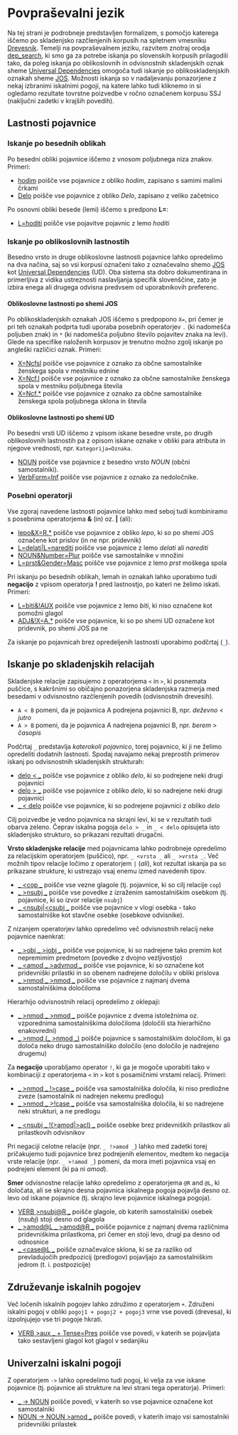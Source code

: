 # Povpraševalni jezik

Na tej strani je podrobneje predstavljen formalizem, s pomočjo katerega iščemo po skladenjsko razčlenjenih korpusih na spletnem vmesniku [Drevesnik](https://orodja.cjvt.si/drevesnik/). Temelji na povpraševalnem jeziku, razvitem znotraj orodja [dep_search](https://github.com/TurkuNLP/dep_search), ki smo ga za potrebe iskanja po slovenskih korpusih prilagodili tako, da poleg iskanja po oblikoslovnih in odvisnostnih skladenjskih oznak sheme [Universal Dependencies](https://universaldependencies.org/) omogoča tudi iskanje po oblikoskladenjskih oznakah sheme [JOS](https://nl.ijs.si/jos/). Možnosti iskanja so v nadaljevanju ponazorjene z nekaj izbranimi iskalnimi pogoji, na katere lahko tudi kliknemo in si ogledamo rezultate tovrstne poizvedbe v ročno označenem korpusu SSJ (naključni zadetki v krajših povedih).

## Lastnosti pojavnice

### Iskanje po besednih oblikah

Po besedni obliki pojavnice iščemo z vnosom poljubnega niza znakov. Primeri:

*   [hodim](https://orodja.cjvt.si/drevesnik/show/demo_1/sl/0/10) poišče vse pojavnice z obliko _hodim_, zapisano s samimi malimi črkami
*   [Delo](https://orodja.cjvt.si/drevesnik/show/demo_2/sl/0/10) poišče vse pojavnice z obliko _Delo_, zapisano z veliko začetnico

<!---
Izpuščeno, ker iskanje po atributih ali vrednostih tako ali tako ne dela, dela samo iskanje po polnem paru Atribut=Vrednost.

V malo verjetnem primeru, da je vneseno besedilo enake oblike kot ena izmed [oblikoslovnih oznak](https://universaldependencies.org/u/feat/index.html), orodje poišče pojavnice s to oznako. V tem primeru iskano besedno obliko zapišemo v narekovajih:

*   ["Gen"](http://bionlp-www.utu.fi/dep_search/?db=English&search=%22Person%22) poišče vse pojavnice z obliko _Gen_ in ne pojavnic z oznako _Gen_, ki označujejo pojavnice v rodilniku.
-->

Po osnovni obliki besede (lemi) iščemo s predpono **L=**:

*   [L=hoditi](https://orodja.cjvt.si/drevesnik/show/demo_2a/sl/0/10) poišče vse pojavitve pojavnic z lemo _hoditi_

### Iskanje po oblikoslovnih lastnostih

Besedno vrsto in druge oblikoslovne lastnosti pojavnice lahko opredelimo na dva načina, saj so vsi korpusi označeni tako z označevalno shemo <a href="https://nl.ijs.si/jos/" target="_blank">JOS</a> kot <a href="https://universaldependencies.org/" target="_blank">Universal Dependencies</a> (UD). Oba sistema sta dobro dokumentirana in primerljiva z vidika ustreznosti naslavljanja specifik slovenščine, zato je izbira enega ali drugega odvisna predvsem od uporabnikovih preferenc.

#### Oblikoslovne lastnosti po shemi JOS

Po oblikoskladenjskih oznakah JOS iščemo s predpopono `X=`, pri čemer je pri teh oznakah podprta tudi uporaba posebnih operatorjev `.` (ki nadomešča poljuben znak) in `*` (ki nadomešča poljubno število pojavitev znaka na levi). Glede na specifike naloženih korpusov je trenutno možno zgolj iskanje po angleški različici oznak. Primeri:

*   [X=Ncfsl](https://orodja.cjvt.si/drevesnik/show/demo_3/sl/0/10) poišče vse pojavnice z oznako za občne samostalnike ženskega spola v mestniku ednine
*   [X=Ncf.l](https://orodja.cjvt.si/drevesnik/show/demo_4/sl/0/10) poišče vse pojavnice z oznako za občne samostalnike ženskega spola v mestniku poljubnega števila
*   [X=Ncf.\*](https://orodja.cjvt.si/drevesnik/show/demo_5/sl/0/10) poišče vse pojavnice z oznako za občne samostalnike ženskega spola poljubnega sklona in števila

#### Oblikoslovne lastnosti po shemi UD

Po besedni vrsti UD iščemo z vpisom iskane besedne vrste, po drugih oblikoslovnih lastnostih pa z opisom iskane oznake v obliki para atributa in njegove vrednosti, npr. `Kategorija=Oznaka`. 

*   [NOUN](https://orodja.cjvt.si/drevesnik/show/demo_6/sl/0/10) poišče vse pojavnice z besedno vrsto _NOUN_ (občni samostalniki).
*   [VerbForm=Inf](https://orodja.cjvt.si/drevesnik/show/demo_7/sl/0/10) poišče vse pojavnice z oznako za nedoločnike. 

<!---
Izpuščeno, ker iskanje po atributih ali vrednostih tako ali tako ne dela, dela samo iskanje po polnem paru Atribut=Vrednost.

Iščemo lahko tudi zgolj po oznakah, a orodje v primeru več različnikih kategorij s to oznako kot rezultat vrne samo zadetke znotraj najpogostejše kategorije. V teh primerih je zato priporočljivo iskanje z eksplicitno izpisano kombinacijo kategorije in oznake.
...
*   [Par](http://bionlp-www.utu.fi/dep_search/?db=Finnish&search=Par) searches for all tokens in partitive case (Note: _Par_ is interpreted to mean _Case=Par_)
...
*   [Past](http://bionlp-www.utu.fi/dep_search/?db=Finnish&search=Past) searches for all past tense verbs (Note: _Past_ is interpreted to mean _Tense=Past_. Other possible category for _Past_ is _PartForm_, and to search for past participles _PartForm=Past_ must be typed.)
...
Možno je tudi iskanje po kategorijah brez opredelitve oznak:

*   [PartForm](http://bionlp-www.utu.fi/dep_search/?db=Finnish&search=PartForm) poišče deležnike v vseh oblikah: sedanjiku (PartForm=Pres), pretekliku (PartForm=Past) ...
--->

### Posebni operatorji
  
Vse zgoraj navedene lastnosti pojavnice lahko med seboj tudi kombiniramo s posebnima operatorjema **&** (in) oz. **|** (ali):

*   [lepo&X=R.\*](https://orodja.cjvt.si/drevesnik/show/demo_8/sl/0/10) poišče vse pojavnice z obliko _lepo_, ki so po shemi JOS označene kot prislov (in ne npr. pridevnik)
*   [L=delati|L=narediti](https://orodja.cjvt.si/drevesnik/show/demo_9/sl/0/10) poišče vse pojavnice z lemo _delati_ ali _narediti_
*   [NOUN&Number=Plur](https://orodja.cjvt.si/drevesnik/show/demo_10/sl/0/10) poišče vse samostalnike v množini
*   [L=prst&Gender=Masc](https://orodja.cjvt.si/drevesnik/show/demo_11/sl/0/10) poišče vse pojavnice z lemo _prst_ moškega spola

Pri iskanju po besednih oblikah, lemah in oznakah lahko uporabimo tudi **negacijo** z vpisom operatorja **!** pred lastnostjo, po kateri ne želimo iskati. Primeri:

*   [L=biti&!AUX](https://orodja.cjvt.si/drevesnik/show/demo_12/sl/0/10) poišče vse pojavnice z lemo _biti_, ki niso označene kot pomožni glagol
*   [ADJ&!X=A.\*](https://orodja.cjvt.si/drevesnik/show/demo_13/sl/0/10) poišče vse pojavnice, ki so po shemi UD označene kot pridevnik, po shemi JOS pa ne

Za iskanje po pojavnicah brez opredeljenih lastnosti uporabimo podčrtaj (`_`).

## Iskanje po skladenjskih relacijah

Skladenjske relacije zapisujemo z operatorjema `<` in `>`, ki posnemata puščice, s kakršnimi so običajno ponazorjena skladenjska razmerja med besedami v odvisnostno razčlenjenih povedih (odvisnostnih drevesih).

*   `A < B` pomeni, da je pojavnica A podrejena pojavnici B, npr. _deževno_ < _jutro_
*   `A > B` pomeni, da je pojavnica A nadrejena pojavnici B, npr. _berem_ > _časopis_

Podčrtaj `_` predstavlja _katerokoli pojavnico_, torej pojavnico, ki ji ne želimo opredeliti dodatnih lastnosti. Spodaj navajamo nekaj preprostih primerov iskanj po odvisnostnih skladenjskih strukturah:

*   [delo < \_](https://orodja.cjvt.si/drevesnik/show/demo_14/sl/0/10) poišče vse pojavnice z obliko _delo_, ki so podrejene neki drugi pojavnici
*   [delo > \_](https://orodja.cjvt.si/drevesnik/show/demo_15/sl/0/10) poišče vse pojavnice z obliko _delo_, ki so nadrejene neki drugi pojavnici
*   [\_ < delo](https://orodja.cjvt.si/drevesnik/show/demo_16/sl/0/10) poišče vse pojavnice, ki so podrejene pojavnici z obliko _delo_

Cilj poizvedbe je vedno pojavnica na skrajni levi, ki se v rezultatih tudi obarva zeleno. Čeprav iskalna pogoja `delo > _` in `_ < delo` opisujeta isto skladenjsko strukturo, so prikazani rezultati drugačni.

**Vrsto skladenjske relacije** med pojavnicama lahko podrobneje opredelimo za relacijskim operatorjem (puščico), npr. `_ <vrsta _` ali `_ >vrsta _`. Več možnih tipov relacije ločimo z operatorjem `|` (_ali_), kot rezultat iskanja pa so prikazane strukture, ki ustrezajo vsaj enemu izmed navedenih tipov.

*   [\_ <cop \_](https://orodja.cjvt.si/drevesnik/show/demo_17/sl/0/10) poišče vse vezne glagole (tj. pojavnice, ki so cilj relacije `cop`)
*   [\_ >nsubj \_](https://orodja.cjvt.si/drevesnik/show/demo_18/sl/0/10) poišče vse povedke z izraženim samostalniškim osebkom (tj. pojavnice, ki so izvor relacije `nsubj`)  
*   [\_ <nsubj|<csubj \_](https://orodja.cjvt.si/drevesnik/show/demo_19/sl/0/10) poišče vse pojavnice v vlogi osebka - tako samostalniške kot stavčne osebke (osebkove odvisnike).

Z nizanjem operatorjev lahko opredelimo več odvisnostnih relacij neke pojavnice naenkrat:

*   [\_ >obj \_ >iobj \_](https://orodja.cjvt.si/drevesnik/show/demo_20/sl/0/10) poišče vse pojavnice, ki so nadrejene tako premim kot nepremimim predmetom (povedke z dvojno vezljivostjo) 
*   [\_ <amod \_ >advmod \_](https://orodja.cjvt.si/drevesnik/show/demo_21/sl/0/10) poišče vse pojavnice, ki so označene kot pridevniški prilastki in so obenem nadrejene določilu v obliki prislova
*   [\_ >nmod \_ >nmod \_](https://orodja.cjvt.si/drevesnik/show/demo_22/sl/0/10) poišče vse pojavnice z najmanj dvema samostalniškima določiloma

Hierarhijo odvisnostnih relacij opredelimo z oklepaji:

*   [\_ >nmod \_ >nmod \_](https://orodja.cjvt.si/drevesnik/show/demo_23/sl/0/10) poišče pojavnice z dvema istoležnima oz. vzporednima samostalniškima določiloma (določili sta hierarhično enakovredni)
*   [\_ >nmod (\_ >nmod \_)](https://orodja.cjvt.si/drevesnik/show/demo_24/sl/0/10) poišče pojavnice s samostalniškim določilom, ki ga določa neko drugo samostalniško določilo (eno določilo je nadrejeno drugemu)

Za **negacijo** uporabljamo operator `!`, ki ga je mogoče uporabiti tako v kombinaciji z operatorjema `<` in `>` kot s posamičnimi vrstami relacij. Primeri:

*   [\_ >nmod \_ !>case \_](https://orodja.cjvt.si/drevesnik/show/demo_25/sl/0/10) poišče vsa samostalniška določila, ki niso predložne zveze (samostalnik ni nadrejen nekemu predlogu)
*   [\_ >nmod \_ >!case \_](https://orodja.cjvt.si/drevesnik/show/demo_26/sl/0/10) poišče vsa samostalniška določila, ki so nadrejene neki strukturi, a ne predlogu
<!--- ta kombinacija ne dela kot pričakovano - vrne tudi advcl z mark ... najbrž manjka 'for every dependent'
*   [\_ <advcl \_ !>mark \_](http://bionlp-www.utu.fi/dep_search/?db=English&search=_%20%3Cadvcl%20_%20%21%3Emark%20_) searches for heads of unmarked adverbial clauses (governed by advcl but not governing mark)
*   [\_ <nsubj \_ >!amod \_](http://bionlp-www.utu.fi/dep_search/?db=English&search=_%20%3Cnsubj%20_%20%3E%21amod%20_) searches for subjects which governs something but it cannot be an adjective (governed by nsubj and governs something which is not amod)
--->
*   [\_ <nsubj \_ !(>amod|>acl) \_](https://orodja.cjvt.si/drevesnik/show/demo_27/sl/0/10) poišče osebke brez pridevniških prilastkov ali prilastkovih odvisnikov

Pri negaciji celotne relacije (npr. `_ !>amod _`) lahko med zadetki torej pričakujemo tudi pojavnice brez podrejenih elementov, medtem ko negacija vrste relacije (npr. `_ >!amod _`) pomeni, da mora imeti pojavnica vsaj en podrejeni element (ki pa ni _amod_).

**Smer** odvisnostne relacije lahko opredelimo z operatorjema `@R` and `@L`, ki določata, ali se skrajno desna pojavnica iskalnega pogoja pojavlja desno oz. levo od iskane pojavnice (tj. skrajno leve pojavnice iskalnega pogoja).

*   [VERB >nsubj@R \_](https://orodja.cjvt.si/drevesnik/show/demo_28/sl/0/10) poišče glagole, ob katerih samostalniški osebek (_nsubj_) stoji desno od glagola
*   [\_ >amod@L \_ >amod@R \_](https://orodja.cjvt.si/drevesnik/show/demo_29/sl/0/10) poišče pojavnice z najmanj dvema različnima pridevniškima prilastkoma, pri čemer en stoji levo, drugi pa desno od odnosnice
*   [\_ <case@L \_](https://orodja.cjvt.si/drevesnik/show/demo_30/sl/0/10) poišče označevalce sklona, ki se za razliko od prevladujočih predpozicij (predlogov) pojavljajo za samostalniškim jedrom (t. i. postpozicije)

## Združevanje iskalnih pogojev

Več ločenih iskalnih pogojev lahko združimo z operatorjem `+`. Združeni iskalni pogoj v obliki `pogoj1 + pogoj2 + pogoj3` vrne vse povedi (drevesa), ki izpolnjujejo vse tri pogoje hkrati.

*   [VERB >aux \_ + Tense=Pres](https://orodja.cjvt.si/drevesnik/show/demo_31/sl/0/10) poišče vse povedi, v katerih se pojavljata tako sestavljeni glagol kot glagol v sedanjiku

## Univerzalni iskalni pogoji

Z operatorjem `->` lahko opredelimo tudi pogoj, ki velja za vse iskane pojavnice (tj. pojavnice ali strukture na levi strani tega operatorja). Primeri:

*   [\_ -> NOUN](https://orodja.cjvt.si/drevesnik/show/demo_32/sl/0/10) poišče povedi, v katerih so vse pojavnice označene kot samostalniki
*   [NOUN -> NOUN >amod \_](https://orodja.cjvt.si/drevesnik/show/demo_33/sl/0/10) poišče povedi, v katerih imajo vsi samostalniki pridevniški prilastek
